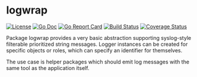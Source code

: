 # logwrap

[![License](https://img.shields.io/badge/License-Apache%202.0-blue.svg)](https://opensource.org/licenses/Apache-2.0)
[![Go Doc](https://pkg.go.dev/badge/github.com/pabigot/logwrap.svg)](https://pkg.go.dev/github.com/pabigot/logwrap)
[![Go Report Card](https://goreportcard.com/badge/github.com/pabigot/logwrap)](https://goreportcard.com/report/github.com/pabigot/logwrap)
[![Build Status](https://github.com/pabigot/logwrap/actions/workflows/core.yml/badge.svg)](https://github.com/pabigot/logwrap/actions/workflows/core.yml)
[![Coverage Status](https://coveralls.io/repos/github/pabigot/logwrap/badge.svg)](https://coveralls.io/github/pabigot/logwrap)

Package logwrap provides a very basic abstraction supporting
syslog-style filterable prioritized string messages.  Logger instances
can be created for specific objects or roles, which can specify an
identifier for themselves.

The use case is helper packages which should emit log messages with the
same tool as the application itself.
